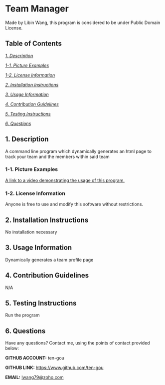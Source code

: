 
# Team Manager
Made by Libin Wang, this program is considered to be under Public Domain License.

## Table of Contents
[*1. Description*](#1-description)

[*1-1. Picture Examples*](#1-1-picture-examples)

[*1-2. License Information*](#1-2-license-information)

[*2. Installation Instructions*](#2-installation-instructions)

[*3. Usage Information*](#3-usage-information)

[*4. Contribution Guidelines*](#4-contribution-guidelines)

[*5. Testing Instructions*](#5-testing-instructions)

[*6. Questions*](#6-questions)


## 1. Description
A command line program which dynamically generates an html page to track your team and the members within said team

### 1-1. Picture Examples
[A link to a video demonstrating the usage of this program.](https://drive.google.com/file/d/1XCz32w4duV58rVMrLxmKUtq8dZUTzfJ2/view?usp=sharing)

### 1-2. License Information
Anyone is free to use and modify this software without restrictions.

## 2. Installation Instructions
No installation necessary

## 3. Usage Information
Dynamically generates a team profile page

## 4. Contribution Guidelines
N/A

## 5. Testing Instructions
Run the program

## 6. Questions
Have any questions? Contact me, using the points of contact provided below:

**GITHUB ACCOUNT:** ten-gou

**GITHUB LINK:** https://www.github.com/ten-gou

**EMAIL:** lwang79@zoho.com
    